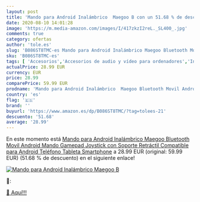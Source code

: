 ```yaml
---
layout: post
title: 'Mando para Android Inalámbrico  Maegoo B con un 51.68 % de descuento'
date: 2020-08-10 14:01:28
image: 'https://m.media-amazon.com/images/I/417zkzI2reL._SL400_.jpg'
comments: true
category: ofertas
author: 'tole.es'
slug: 'B086ST8TMC-es Mando para Android Inalámbrico Maegoo Bluetooth Movil...'
sku: 'B086ST8TMC-es'
tags: [ 'Accesorios','Accesorios de audio y vídeo para ordenadores','Informática','Webcams y telefonía VoIP','android', ]
actualPrice: 28.99 EUR
currency: EUR
price: 28.99
comparePrice: 59.99 EUR
prodname: 'Mando para Android Inalámbrico  Maegoo Bluetooth Movil Android Mando Gamepad Joystick con Soporte Retráctil Compatible para Android Teléfono Tableta Smartphone'
country: 'es'
flag: '🇪🇸'
brand: ''
buyurl: 'https://www.amazon.es/dp/B086ST8TMC/?tag=tolees-21'
descuento: '51.68'
average: '28.99'
---
```


En este momento está [Mando para Android Inalámbrico  Maegoo Bluetooth Movil Android Mando Gamepad Joystick con Soporte Retráctil Compatible para Android Teléfono Tableta Smartphone](https://www.amazon.es/dp/B086ST8TMC/?tag=tolees-21) a 28.99 EUR (original: 59.99 EUR) (51.68 %  de descuento) en el siguiente enlace!

[![Mando para Android Inalámbrico  Maegoo B](https://m.media-amazon.com/images/I/417zkzI2reL._SL400_.jpg)](https://www.amazon.es/dp/B086ST8TMC/?tag=tolees-21)

🔎:


[🛒 Aquí!!!](https://www.amazon.es/dp/B086ST8TMC/?tag=tolees-21)
